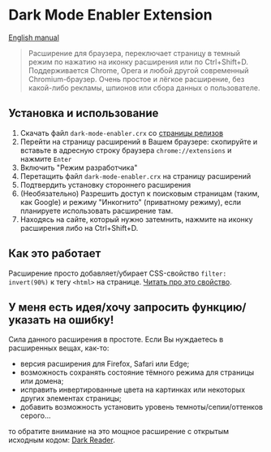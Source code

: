 # Dark Mode Enabler Extension
[English manual](/README.md)
> Расширение для браузера, переключает страницу в темный режим по нажатию на иконку расширения или по Ctrl+Shift+D.
> Поддерживается Chrome, Opera и любой другой современный Chromium-браузер.
> Очень простое и лёгкое расширение, без какой-либо рекламы, шпионов или сбора данных о пользователе.

## Установка и использование

1. Скачать файл `dark-mode-enabler.crx` со [страницы релизов](https://github.com/NewEXE/dark-mode-enabler-extension/releases)
2. Перейти на страницу расширений в Вашем браузере: скопируйте и вставьте в адресную строку браузера `chrome://extensions` и нажмите `Enter`
3. Включить "Режим разработчика"
4. Перетащить файл `dark-mode-enabler.crx` на страницу расширений
5. Подтвердить установку стороннего расширения
6. (Необязательно) Разрешить доступ к поисковым страницам (таким, как Google) и режиму "Инкогнито" (приватному режиму), если планируете использовать расширение там.
7. Находясь на сайте, который нужно затемнить, нажмите на иконку расширения либо на Ctrl+Shift+D.

## Как это работает

Расширение просто добавляет/убирает CSS-свойство `filter: invert(90%)` к тегу `<html>` на странице. [Читать про это свойство](https://developer.mozilla.org/ru/docs/Web/CSS/filter#invert_инвертирование).

## У меня есть идея/хочу запросить функцию/указать на ошибку!

Сила данного расширения в простоте. Если Вы нуждаетесь в расширенных вещах, как-то:
* версия расширения для Firefox, Safari или Edge;
* возможность сохранять состояние тёмного режима для страницы или домена;
* исправить инвертированные цвета на картинках или некоторых других элементах страницы;
* добавить возможность установить уровень темноты/сепии/оттенков серого...

то обратите внимание на это мощное расширение с открытым исходным кодом:
[Dark Reader](https://github.com/darkreader/darkreader).